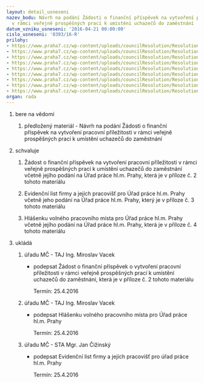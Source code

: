 ```yaml
---
layout: detail_usneseni
nazev_bodu: Návrh na podání Žádosti o finanční příspěvek na vytvoření pracovní příležitosti
  v rámci veřejně prospěšných prací k umístění uchazečů do zaměstnání
datum_vzniku_usneseni: '2016-04-21 00:00:00'
cislo_usneseni: '0393/16-R'
prilohy:
- https://www.praha7.cz/wp-content/uploads/councilResolution/Resolutions/27593/export/VPP_zadost~49143.docx
- https://www.praha7.cz/wp-content/uploads/councilResolution/Resolutions/27593/export/zadost_VPP2016MCPraha7_UPFIN~49142.docx
- https://www.praha7.cz/wp-content/uploads/councilResolution/Resolutions/27593/export/evid_listMCP7_UP_FIN~49141.doc
- https://www.praha7.cz/wp-content/uploads/councilResolution/Resolutions/27593/export/hlasenka2016MCP7FIN~49140.doc
- https://www.praha7.cz/wp-content/uploads/councilResolution/Resolutions/27593/export/P5_0320~49139.pdf
- https://www.praha7.cz/wp-content/uploads/councilResolution/Resolutions/27593/export/UsneseniRadyHMPVPP~49138.doc
- https://www.praha7.cz/wp-content/uploads/councilResolution/Resolutions/27593/export/Pracsmlouvauklizecpravnici~49137.docx
- https://www.praha7.cz/wp-content/uploads/councilResolution/Resolutions/27593/export/P8_0855~49136.pdf
- https://www.praha7.cz/wp-content/uploads/councilResolution/Resolutions/27593/export/export~299560.pdf
organ: rada
---
```

<ol class="urzList_view" id="urzList">
<li class="urzClass1" id=""><span name="1">bere na vědomí</span> 
<ol class="urzOlClass">
<li class="urzClass2" style="TEXT-ALIGN: left" id=""><span><p>předložený materiál - Návrh na podání Žádosti o finanční příspěvek&nbsp;na vytvoření pracovní příležitosti v rámci veřejně prospěšných prací k umístění uchazečů do zaměstnání</p></span></li></ol></li>
<li class="urzClass1" id=""><span name="24">schvaluje</span> 
<ol class="urzOlClass">
<li class="urzClass2" style="TEXT-ALIGN: left" id=""><span><p>Žádost o finanční příspěvek&nbsp;na vytvoření pracovní příležitosti v rámci veřejně prospěšných prací k umístění uchazečů do zaměstnání včetně jejího podání na Úřad práce&nbsp;hl.m. Prahy, která je v příloze č.&nbsp;2 tohoto materiálu&nbsp;</p></span></li>
<li class="urzClass2" style="TEXT-ALIGN: left" id=""><span><p>Evidenční list firmy a jejích pracovišť pro Úřad práce hl.m. Prahy včetně jeho podání na Úřad práce hl.m. Prahy, který je v příloze č.&nbsp;3 tohoto materiálu</p></span></li>
<li class="urzClass2" style="TEXT-ALIGN: left" id=""><span><p>Hlášenku volného pracovního místa pro Úřad práce hl.m. Prahy včetně jejího podání na Úřad práce&nbsp;hl.m. Prahy, která je v příloze č.&nbsp;4 tohoto materiálu</p></span></li></ol></li><li class="urzClass1" id="urzUkoly"><span name="1">ukládá</span><ol class="urzOlClass"><li class="urzClass2"><span><p>úřadu MČ - TAJ Ing. Miroslav Vacek</p></span><ul class="urzUlClass"><li class="urzClass3"><span><p>podepsat Žádost o finanční příspěvek o vytvoření pracovní příležitosti v rámci veřejně prospěšných prací k umístění uchazečů do zaměstnání, která je v příloze č. 2 tohoto materiálu</p></span><span class="urzUkolTermin">  Termín:&nbsp;25.4.2016</span></li></ul></li><li class="urzClass2"><span><p>úřadu MČ - TAJ Ing. Miroslav Vacek</p></span><ul class="urzUlClass"><li class="urzClass3"><span><p>podepsat Hlášenku volného pracovního místa pro Úřad práce hl.m. Prahy</p></span><span class="urzUkolTermin">  Termín:&nbsp;25.4.2016</span></li></ul></li><li class="urzClass2"><span><p>úřadu MČ - STA Mgr. Jan Čižinský</p></span><ul class="urzUlClass"><li class="urzClass3"><span><p>podepsat Evidenční list firmy a jejích pracovišť pro úřad práce hl.m. Prahy</p></span><span class="urzUkolTermin">  Termín:&nbsp;25.4.2016</span></li></ul></li></ol></li>
</ol>